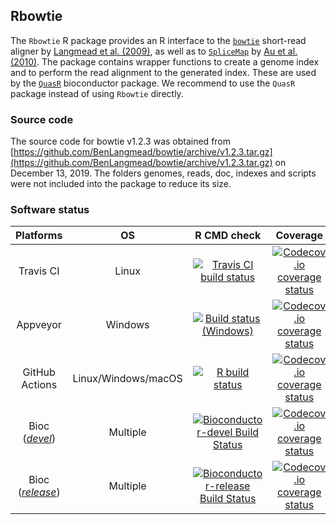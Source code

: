 ## Rbowtie

The `Rbowtie` R package provides an R interface to the
[`bowtie`](http://bowtie-bio.sourceforge.net/index.shtml) short-read aligner by
[Langmead et al. (2009)](http://genomebiology.com/2009/10/3/R25), as well as to
[`SpliceMap`](https://web.stanford.edu/group/wonglab/SpliceMap/) by [Au et al. (2010)](https://academic.oup.com/nar/article-lookup/doi/10.1093/nar/gkq211).
The package contains wrapper functions to create a genome index and to perform
the read alignment to the generated index. These are used by the
[`QuasR`](https://bioconductor.org/packages/QuasR/) bioconductor package.
We recommend to use the `QuasR` package instead of using `Rbowtie` directly.

### Source code

The source code for bowtie v1.2.3 was obtained from [https://github.com/BenLangmead/bowtie/archive/v1.2.3.tar.gz](https://github.com/BenLangmead/bowtie/archive/v1.2.3.tar.gz) on December 13, 2019. The folders genomes, reads, doc, indexes and scripts were not included into the package to reduce its size.

### Software status

| Platforms        |  OS              | R CMD check      | Coverage         |
|:----------------:|:----------------:|:----------------:|:----------------:|
| Travis CI | Linux | [![Travis CI build status](https://travis-ci.com/fmicompbio/Rbowtie.svg?branch=master)](https://travis-ci.com/fmicompbio/Rbowtie) | [![Codecov.io coverage status](https://codecov.io/github/fmicompbio/Rbowtie/coverage.svg?branch=master)](https://codecov.io/github/fmicompbio/Rbowtie) |
| Appveyor | Windows | [![Build status (Windows)](https://ci.appveyor.com/api/projects/status/github/fmicompbio/Rbowtie?branch=master&svg=true)](https://ci.appveyor.com/project/fmicompbio/Rbowtie) | [![Codecov.io coverage status](https://codecov.io/github/fmicompbio/Rbowtie/coverage.svg?branch=master)](https://codecov.io/github/fmicompbio/Rbowtie) |
| GitHub Actions | Linux/Windows/macOS | [![R build status](https://github.com/fmicompbio/Rbowtie/workflows/R-CMD-check/badge.svg)](https://github.com/fmicompbio/Rbowtie/actions) | [![Codecov.io coverage status](https://codecov.io/github/fmicompbio/Rbowtie/coverage.svg?branch=master)](https://codecov.io/github/fmicompbio/Rbowtie) |
| Bioc ([_devel_](http://bioconductor.org/packages/devel/bioc/html/Rbowtie.html)) | Multiple | [![Bioconductor-devel Build Status](http://bioconductor.org/shields/build/devel/bioc/Rbowtie.svg)](http://bioconductor.org/checkResults/devel/bioc-LATEST/Rbowtie) | [![Codecov.io coverage status](https://codecov.io/github/fmicompbio/Rbowtie/coverage.svg?branch=master)](https://codecov.io/github/fmicompbio/Rbowtie) |
| Bioc ([_release_](http://bioconductor.org/packages/release/bioc/html/Rbowtie.html)) | Multiple | [![Bioconductor-release Build Status](http://bioconductor.org/shields/build/release/bioc/Rbowtie.svg)](http://bioconductor.org/checkResults/release/bioc-LATEST/Rbowtie) | [![Codecov.io coverage status](https://codecov.io/github/fmicompbio/Rbowtie/coverage.svg?branch=master)](https://codecov.io/github/fmicompbio/Rbowtie) |
